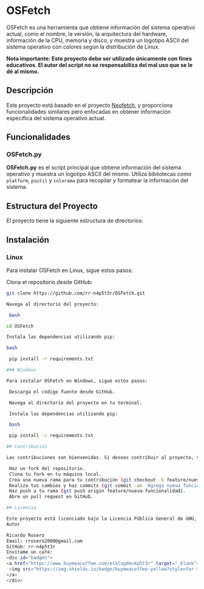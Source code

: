 # OSFetch

OSFetch es una herramienta que obtiene información del sistema operativo actual, como el nombre, la versión, la arquitectura del hardware, información de la CPU, memoria y disco, y muestra un logotipo ASCII del sistema operativo con colores según la distribución de Linux.

**Nota importante: Este proyecto debe ser utilizado únicamente con fines educativos. El autor del script no se responsabiliza del mal uso que se le dé al mismo.**

## Descripción

Este proyecto está basado en el proyecto [Neofetch](https://github.com/alexiarstein/neofetch), y proporciona funcionalidades similares pero enfocadas en obtener información específica del sistema operativo actual.

## Funcionalidades

### OSFetch.py

**OSFetch.py** es el script principal que obtiene información del sistema operativo y muestra un logotipo ASCII del mismo. Utiliza bibliotecas como `platform`, `psutil` y `colorama` para recopilar y formatear la información del sistema.

## Estructura del Proyecto

El proyecto tiene la siguiente estructura de directorios:


## Instalación

### Linux

Para instalar OSFetch en Linux, sigue estos pasos:

   Clona el repositorio desde GitHub:

   ```bash
   git clone https://github.com/rr-n4p5t3r/OSFetch.git

   Navega al directorio del proyecto:

    bash

   cd OSFetch
   
   Instala las dependencias utilizando pip:
   
   bash

    pip install -r requirements.txt

### Windows

Para instalar OSFetch en Windows, sigue estos pasos:

    Descarga el código fuente desde GitHub.

    Navega al directorio del proyecto en tu terminal.

    Instala las dependencias utilizando pip:

    bash

    pip install -r requirements.txt

## Contribución

Las contribuciones son bienvenidas. Si deseas contribuir al proyecto, sigue estos pasos:

    Haz un fork del repositorio.
    Clona tu fork en tu máquina local.
    Crea una nueva rama para tu contribución (git checkout -b feature/nueva-funcionalidad).
    Realiza tus cambios y haz commits (git commit -am 'Agrega nueva funcionalidad').
    Haz push a tu rama (git push origin feature/nueva-funcionalidad).
    Abre un pull request en GitHub.

## Licencia

Este proyecto está licenciado bajo la Licencia Pública General de GNU, versión 3 (GNU GPLv3).
Autor

Ricardo Rosero
Email: rrosero2000@gmail.com
GitHub: rr-n4p5t3r
Invítame un café:
<div id="badges">
  <a href="https://www.buymeacoffee.com/elblogden4p5t3r" target="_blank">
    <img src="https://img.shields.io/badge/buymeacoffee-yellow?style=for-the-badge&logo=buymeacoffee&logoColor=white" alt="LinkedIn Badge"/>
  </a>
</div>
